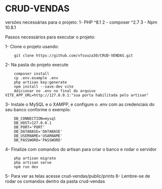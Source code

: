 # CRUD-VENDAS

versões necessárias para o projeto:
1- PHP ^8.1
2 - composer ^2.7
3 - Npm 10.8.1

Passos necessários para executar o projeto:

1- Clone o projeto usando:
```
    git clone https://github.com/vfsouza30/CRUD-VENDAS.git
```
2- Na pasta do projeto execute

```
    composer install
    cp .env.example .env
    php artisan key:generate
    npm install --save-dev vite
    Adicionar no .env no final do arquivo VITE_APP_URL=http://127.0.0.1:"sua porta habilitada pelo artisan"
```
3- Instale o MySQL e o XAMPP, e configure o .env com as credenciais do seu banco conforme o exemplo:

```
    DB_CONNECTION=mysql
    DB_HOST=127.0.0.1
    DB_PORT='PORT'
    DB_DATABASE='DATABASE'
    DB_USERNAME='USARNAME'
    DB_PASSWORD='PASSWORD'
```
4- Finalize com comandos do artisan para criar o banco e rodar o servidor
```
    php artisan migrate
    php artisan serve
    npm run dev
```

5- Para ver as telas acesse crud-vendas/public/prints
6- Lembre-se de rodar os comandos dentro da pasta crud-vendas